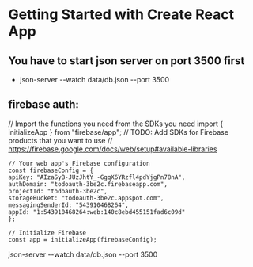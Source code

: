 # Getting Started with Create React App

## You have to start json server on port 3500 first

-   json-server --watch data/db.json --port 3500

## firebase auth:

// Import the functions you need from the SDKs you need
import { initializeApp } from "firebase/app";
// TODO: Add SDKs for Firebase products that you want to use
// https://firebase.google.com/docs/web/setup#available-libraries

    // Your web app's Firebase configuration
    const firebaseConfig = {
    apiKey: "AIzaSyB-JUzJhtY_-GgqX6YRzfl4pdYjgPn78nA",
    authDomain: "todoauth-3be2c.firebaseapp.com",
    projectId: "todoauth-3be2c",
    storageBucket: "todoauth-3be2c.appspot.com",
    messagingSenderId: "543910468264",
    appId: "1:543910468264:web:140c8ebd455151fad6c09d"
    };

    // Initialize Firebase
    const app = initializeApp(firebaseConfig);
json-server --watch data/db.json --port 3500